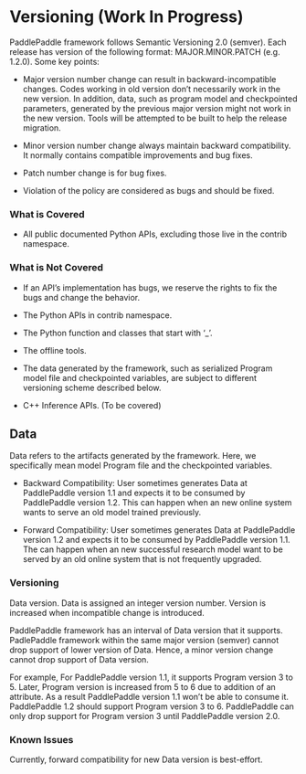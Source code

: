 # Versioning (Work In Progress)


PaddlePaddle framework follows Semantic Versioning 2.0 (semver).
Each release has version of the following format: MAJOR.MINOR.PATCH
(e.g. 1.2.0). Some key points:


 * Major version number change can result in backward-incompatible changes. Codes working in old version don’t necessarily work in the new version. In addition, data, such as program model and checkpointed parameters, generated by the previous major version might not work in the new version. Tools will be attempted to be built to help the release migration.

 * Minor version number change always maintain backward compatibility. It normally contains compatible improvements and bug fixes.

 * Patch number change is for bug fixes.

 * Violation of the policy are considered as bugs and should be fixed.

### What is Covered

* All public documented Python APIs, excluding those live in the contrib namespace.

### What is Not Covered

* If an API’s implementation has bugs, we reserve the rights to fix the bugs and change the behavior.

* The Python APIs in contrib namespace.

* The Python function and classes that start with ‘_’.

* The offline tools.

* The data generated by the framework, such as serialized Program model file and checkpointed variables, are subject to different versioning scheme described below.

* C++ Inference APIs. (To be covered)


## Data


Data refers to the artifacts generated by the framework. Here, we specifically mean model Program file and the checkpointed variables.



* Backward Compatibility: User sometimes generates Data at PaddlePaddle version 1.1 and expects it to be consumed by PaddlePaddle version 1.2.
  This can happen when an new online system wants to serve an old model trained previously.



* Forward Compatibility: User sometimes generates Data at PaddlePaddle version 1.2 and expects it to be consumed by PaddlePaddle version 1.1.
  The can happen when an new successful research model want to be served by an old online system that is not frequently upgraded.



### Versioning

Data version. Data is assigned an integer version number. Version is increased when incompatible change is introduced.

PaddlePaddle framework has an interval of Data version that it supports. PadlePaddle framework within the same major version (semver) cannot drop support of lower version of Data. Hence, a minor version change cannot drop support of Data version.


For example, For PaddlePaddle version 1.1, it supports Program version 3 to 5. Later, Program version is increased from 5 to 6 due to addition of an attribute. As a result PaddlePaddle version 1.1 won’t be able to consume it. PaddlePaddle 1.2 should support Program version 3 to 6. PaddlePaddle can only drop support for Program version 3 until PaddlePaddle version 2.0.



### Known Issues

Currently, forward compatibility for new Data version is best-effort.
